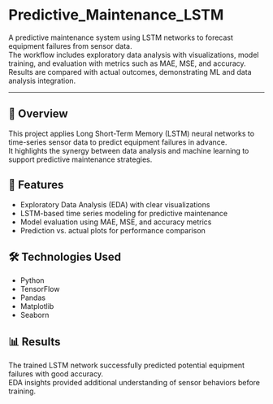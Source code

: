 # Predictive_Maintenance_LSTM

A predictive maintenance system using LSTM networks to forecast equipment failures from sensor data.  
The workflow includes exploratory data analysis with visualizations, model training, and evaluation with metrics such as MAE, MSE, and accuracy.  
Results are compared with actual outcomes, demonstrating ML and data analysis integration.

---

## 🚀 Overview
This project applies Long Short-Term Memory (LSTM) neural networks to time-series sensor data to predict equipment failures in advance.  
It highlights the synergy between data analysis and machine learning to support predictive maintenance strategies.

## 🔑 Features
- Exploratory Data Analysis (EDA) with clear visualizations  
- LSTM-based time series modeling for predictive maintenance  
- Model evaluation using MAE, MSE, and accuracy metrics  
- Prediction vs. actual plots for performance comparison  

## 🛠 Technologies Used
- Python  
- TensorFlow  
- Pandas  
- Matplotlib  
- Seaborn  

## 📊 Results
The trained LSTM network successfully predicted potential equipment failures with good accuracy.  
EDA insights provided additional understanding of sensor behaviors before training.

